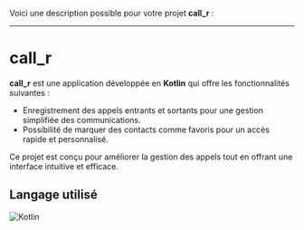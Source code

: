 Voici une description possible pour votre projet **call_r** :

---

# call_r

**call_r** est une application développée en **Kotlin** qui offre les fonctionnalités suivantes :  
- Enregistrement des appels entrants et sortants pour une gestion simplifiée des communications.  
- Possibilité de marquer des contacts comme favoris pour un accès rapide et personnalisé.  

Ce projet est conçu pour améliorer la gestion des appels tout en offrant une interface intuitive et efficace. 

## Langage utilisé

![Kotlin](https://img.shields.io/badge/Kotlin-0095D5?logo=kotlin&logoColor=white)
